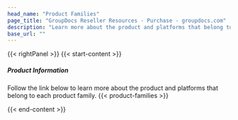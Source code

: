 ```yaml
---
head_name: "Product Families"
page_title: "GroupDocs Reseller Resources - Purchase - groupdocs.com"
description: "Learn more about the product and platforms that belong to each product family."
base_url: ""
---
```

{{< rightPanel >}}
{{< start-content >}}
##### **Product Information**  
Follow the link below to learn more about the product and platforms that belong to each product family. 
{{< product-families >}}

{{< end-content >}}

